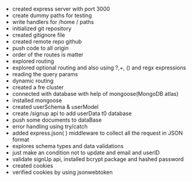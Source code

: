 - created express server with port 3000
- create dummy paths for testing
- write handlers for /home / paths
- initialized git repository
- created gitignore file
- created remote repo github
- push code to all origin
- order of the routes is matter
- explored routing
- explored optional routing and also using ?,+, () and regx expressions
- reading the query params
- dynamic routing
- created a fre cluster
- connected with database with help of mongoose(MongoDB atlas)
- installed mongoose
- created userSchema & userModel
- create /signup api to add userData t0 database
- push some documents to dataBase
- error handling using try/catch
- added express.json( ) middleware to collect all the request in JSON format
- explores schema types and data validations
- just make an condition not to update and email and userID
- validate signUp api, installed bcrypt package and hashed password
- created cookies
- verified cookies by using jsonwebtoken
